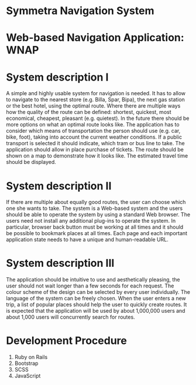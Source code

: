# Symmetra Navigation System
# Web-based Navigation Application: WNAP

# System description I
A simple and highly usable system for navigation is needed. It has to allow
to navigate to the nearest store (e.g. Billa, Spar, Bipa), the next gas station
or the best hotel, using the optimal route. Where there are multiple ways
how the quality of the route can be defined: shortest, quickest, most
economical, cheapest, pleasant (e.g. quietest). In the future there should
be more options on what an optimal route looks like. The application has
to consider which means of transportation the person should use (e.g. car,
bike, foot), taking into account the current weather conditions. If a public
transport is selected it should indicate, which tram or bus line to take. The
application should allow in place purchase of tickets. The route should be
shown on a map to demonstrate how it looks like. The estimated travel
time should be displayed.

# System description II
If there are multiple about equally good routes, the user can choose which
one she wants to take. The system is a Web-based system and the users
should be able to operate the system by using a standard Web browser. The
users need not install any additional plug-ins to operate the system. In
particular, browser back button must be working at all times and it should
be possible to bookmark places at all times. Each page and each important
application state needs to have a unique and human-readable URL.

# System description III
The application should be intuitive to use and aesthetically pleasing, the
user should not wait longer than a few seconds for each request. The colour
scheme of the design can be selected by every user individually. The
language of the system can be freely chosen. When the user enters a new
trip, a list of popular places should help the user to quickly create routes. It
is expected that the application will be used by about 1,000,000 users and
about 1,000 users will concurrently search for routes.



# Development Procedure

1) Ruby on Rails
2) Bootstrap
3) SCSS
4) JavaScript
